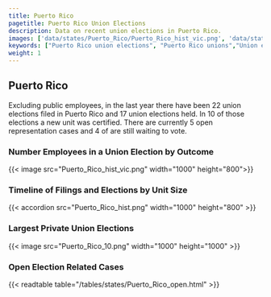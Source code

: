 ```yaml
---
title: Puerto Rico
pagetitle: Puerto Rico Union Elections
description: Data on recent union elections in Puerto Rico.
images: ['data/states/Puerto_Rico/Puerto_Rico_hist_vic.png', 'data/states/Puerto_Rico/Puerto_Rico_hist_size.png', 'data/states/Puerto_Rico/Puerto_Rico_10.png']
keywords: ["Puerto Rico union elections", "Puerto Rico unions","Union elections"]
weight: 1
---
```

##  Puerto Rico

Excluding public employees, in the last year there have been 22 union elections filed in Puerto Rico and 17 union elections held. In 10 of those elections a new unit was certified. There are currently 5 open representation cases and 4 of are still waiting to vote.

### Number Employees in a Union Election by Outcome
{{< image src="Puerto_Rico_hist_vic.png" width="1000" height="800">}}

### Timeline of Filings and Elections by Unit Size
{{< accordion src="Puerto_Rico_hist.png" width="1000" height="800" >}}

### Largest Private Union Elections
{{< image src="Puerto_Rico_10.png" width="1000" height="1000"  >}}

### Open Election Related Cases
{{< readtable table="/tables/states/Puerto_Rico_open.html" >}}


